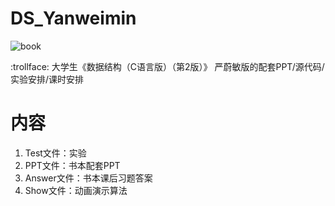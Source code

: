 # DS_Yanweimin

![book](https://github.com/WangRongsheng/DS_Yanweimin/blob/master/img/book.jpg)

:trollface: 大学生《数据结构（C语言版）（第2版）》 严蔚敏版的配套PPT/源代码/实验安排/课时安排

# 内容

1. Test文件：实验
2. PPT文件：书本配套PPT
3. Answer文件：书本课后习题答案
4. Show文件：动画演示算法
